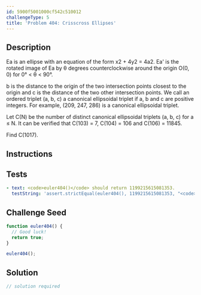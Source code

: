 ```yaml
---
id: 5900f5001000cf542c510012
challengeType: 5
title: 'Problem 404: Crisscross Ellipses'
---
```


## Description
<section id='description'>
Ea is an ellipse with an equation of the form x2 + 4y2 = 4a2.
Ea' is the rotated image of Ea by θ degrees counterclockwise around the origin O(0, 0) for 0° < θ < 90°.






b is the distance to the origin of the two intersection points closest to the origin and c is the distance of the two other intersection points.
We call an ordered triplet (a, b, c) a canonical ellipsoidal triplet if a, b and c are positive integers.
For example, (209, 247, 286) is a canonical ellipsoidal triplet.



Let C(N) be the number of distinct canonical ellipsoidal triplets (a, b, c) for a ≤ N.
It can be verified that C(103) = 7, C(104) = 106 and C(106) = 11845.



Find C(1017).
</section>

## Instructions
<section id='instructions'>

</section>

## Tests
<section id='tests'>

```yml
- text: <code>euler404()</code> should return 1199215615081353.
  testString: 'assert.strictEqual(euler404(), 1199215615081353, "<code>euler404()</code> should return 1199215615081353.");'

```

</section>

## Challenge Seed
<section id='challengeSeed'>

<div id='js-seed'>

```js
function euler404() {
  // Good luck!
  return true;
}

euler404();
```

</div>



</section>

## Solution
<section id='solution'>

```js
// solution required
```
</section>
